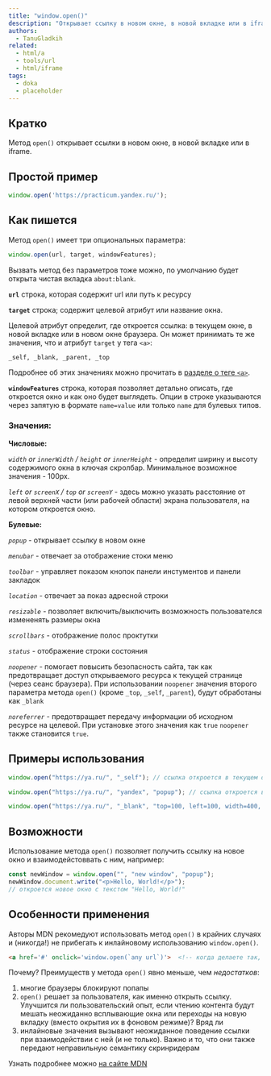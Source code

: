 ```yaml
---
title: "window.open()"
description: "Открывает ссылку в новом окне, в новой вкладке или в iframe."
authors:
  - TanuGladkih
related:
  - html/a
  - tools/url
  - html/iframe
tags:
  - doka
  - placeholder
---
```


## Кратко

Метод `open()` открывает ссылки в новом окне, в новой вкладке или в iframe.

## Простой пример

```js
window.open('https://practicum.yandex.ru/');
```

## Как пишется

Метод `open()` имеет три опциональных параметра:

```js
window.open(url, target, windowFeatures);
```

Вызвать метод без параметров тоже можно, по умолчанию будет открыта чистая вкладка `about:blank`.

**`url`**
строка, которая содержит url или путь к ресурсу

**`target`**
строка; содержит целевой атрибут или название окна.

Целевой атрибут определит, где откроется ссылка: в текущем окне, в новой вкладке или в новом окне браузера. Он может принимать те же значения, что и атрибут `target` у тега `<a>`:

`_self, _blank, _parent, _top`

Подробнее об этих значениях можно прочитать в [разделе о теге `<a>`](/html/a/).

**`windowFeatures`**
строка, которая позволяет детально описать, где откроется окно и как оно будет выглядеть. Опции в строке указываются через запятую в формате `name=value` или только `name` для булевых типов.

### Значения:

**Числовые:**

_`width` or `innerWidth` / `height` or `innerHeight`_ - определит ширину и высоту содержимого окна в ключая скролбар. Минимальное возможное значения - 100px.

_`left` or `screenX` / `top` or `screenY`_ - здесь можно указать расстояние от левой верхней части (или рабочей области) экрана пользователя, на котором откроется окно.

**Булевые:**

_`popup`_ - открывает ссылку в новом окне

_`menubar`_ - отвечает за отображение стоки меню

_`toolbar`_ - управляет показом кнопок панели инстументов и панели закладок

_`location`_ - отвечает за показ адресной строки

_`resizable`_ - позволяет включить/выключить возможность пользователся измененять размеры окна

_`scrollbars`_ - отображение полос проктутки

_`status`_ - отображение строки состояния

_`noopener`_ - помогает повысить безопасность сайта, так как предотвращает доступ открываемого ресурса к текущей странице (через сеанс браузера).
При использовании `noopener` значения второго параметра метода `open()` (кроме `_top`, `_self`, `_parent`), будут обработаны как `_blank`

_`noreferrer`_ - предотвращает передачу информации об исходном ресурсе на целевой. При установке этого значения как `true` `noopener` также становится `true`.

## Примеры использования

```js
window.open("https://ya.ru/", "_self"); // ссылка откроется в текущем окне

window.open("https://ya.ru/", "yandex", "popup"); // ссылка откроется в новом окне, которое примет имя "yandex"

window.open("https://ya.ru/", "_blank", "top=100, left=100, width=400, height=500"); // ссылка откроется в новом окне, величина отступов и размеры окна будут соответствовать указанным
```

## Возможности

Использование метода `open()` позволяет получить ссылку на новое окно и взаимодейстоввать с ним, например:

```js
const newWindow = window.open("", "new window", "popup");
newWindow.document.write("<p>Hello, World!</p>");
// откроется новое окно с текстом "Hello, World!"
```

## Особенности применения

Авторы MDN рекомедуют использовать метод `open()` в крайних случаях и (никогда!) не прибегать к инлайновому использованию `window.open()`.

```html
<a href='#' onclick='window.open(`any url`)'>  <!-- когда делаете так, где-то плачет котик. Не делайте так -->
```

Почему? Преимуществ у метода `open()` явно меньше, чем _недостатков_:

1. многие браузеры блокируют попапы
2. `open()` решает за пользователя, как именно открыть ссылку. Улучшится ли пользовательский опыт, если чтению контента будут мешать неожиданно всплывающие окна или переходы на новую вкладку (вместо окрытия их в фоновом режиме)? Вряд ли
3. инлайновые значения вызывают неожиданное поведение ссылки при взаимодействии с ней (и не только). Важно и то, что они также передают неправильную семантику скринридерам

Узнать подробнее можно [ на сайте MDN ](https://developer.mozilla.org/en-US/docs/Web/API/Window/open#accessibility)









